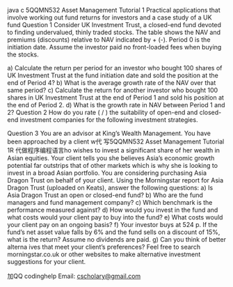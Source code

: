 java c 5QQMN532 Asset Management Tutorial 1 Practical applications that involve working out fund returns for investors and a case study of a UK fund Question 1 Consider UK Investment Trust, a closed-end fund devoted to finding undervalued, thinly traded stocks. The table shows the NAV and premiums (discounts) relative to NAV indicated by + (-). Period 0 is the initiation date. Assume the investor paid no front-loaded fees when buying the stocks.

a) Calculate the return per period for an investor who bought 100 shares of UK Investment Trust at the fund initiation date and sold the position at the end of Period 4? b) What is the average growth rate of the NAV over that same period? c) Calculate the return for another investor who bought 100 shares in UK Investment Trust at the end of Period 1 and sold his position at the end of Period 2. d) What is the growth rate in NAV between Period 1 and 2? Question 2 How do you rate ( / ) the suitability of open-end and closed-end investment companies for the following investment strategies.

Question 3 You are an advisor at King’s Wealth Management. You have been approached by a client w代 写5QQMN532 Asset Management Tutorial 1R 代做程序编程语言ho wishes to invest a significant share of her wealth in Asian equities. Your client tells you she believes Asia’s economic growth potential far outstrips that of other markets which is why she is looking to invest in a broad Asian portfolio. You are considering purchasing Asia Dragon Trust on behalf of your client. Using the Morningstar report for Asia Dragon Trust (uploaded on Keats), answer the following questions: a) Is Asia Dragon Trust an open or closed-end fund? b) Who are the fund managers and fund management company? c) Which benchmark is the performance measured against? d) How would you invest in the fund and what costs would your client pay to buy into the fund? e) What costs would your client pay on an ongoing basis? f) Your investor buys at 524 p. If the fund’s net asset value falls by 6% and the fund sells on a discount of 15%, what is the return? Assume no dividends are paid. g) Can you think of better alterna ives that meet your client’s preferences? Feel free to search morningstar.co.uk or other websites to make alternative investment suggestions for your client.

加QQ codinghelp Email: cscholary@gmail.com
